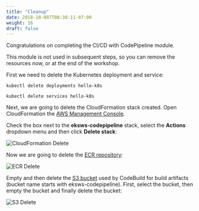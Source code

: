 ```yaml
---
title: "Cleanup"
date: 2018-10-087T08:30:11-07:00
weight: 16
draft: false
---
```


Congratulations on completing the CI/CD with CodePipeline module.

This module is not used in subsequent steps, so you can remove the resources now, or at the end of the workshop.

First we need to delete the Kubernetes deployment and service:

```
kubectl delete deployments hello-k8s

kubectl delete services hello-k8s
```

Next, we are going to delete the CloudFormation stack created. Open CloudFormation the [AWS Management Console](https://console.aws.amazon.com/cloudformation).

Check the box next to the **eksws-codepipeline** stack, select the **Actions** dropdown menu and then click **Delete stack**:

![CloudFormation Delete](/images/codepipeline/cloudformation_delete.png)

Now we are going to delete the [ECR repository](https://console.aws.amazon.com/ecr/home#/repositories):

![ECR Delete](/images/codepipeline/ecr_delete.png)

Empty and then delete the [S3 bucket](https://s3.console.aws.amazon.com/s3/home) used by CodeBuild for build artifacts (bucket name starts with eksws-codepipeline). First,
select the bucket, then empty the bucket and finally delete the bucket:

![S3 Delete](/images/codepipeline/s3_delete.png)
